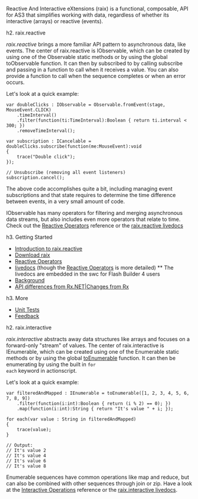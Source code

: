 Reactive And Interactive eXtensions (raix) is a functional, composable, API for AS3 that simplifies working with data, regardless of whether its interactive (arrays) or reactive (events).

h2. raix.reactive

_raix.reactive_ brings a more familiar API pattern to asynchronous data, like events. The center of raix.reactive is IObservable, which can be created by using one of the Observable static methods or by using the global toObservable function. It can then by subscribed to by calling subscribe and passing in a function to call when it receives a value. You can also provide a function to call when the sequence completes or when an error occurs.

Let's look at a quick example:

    var doubleClicks : IObservable = Observable.fromEvent(stage, MouseEvent.CLICK)
        .timeInterval()
        .filter(function(ti:TimeInterval):Boolean { return ti.interval < 300; })
        .removeTimeInterval();
    
    var subscription : ICancelable = doubleClicks.subscribe(function(me:MouseEvent):void
    {
        trace("Double click");
    });

    // Unsubscribe (removing all event listeners)
    subscription.cancel();

The above code accomplishes quite a bit, including managing event subscriptions and that state requires to determine the time difference between events, in a very small amount of code.

IObservable has many operators for filtering and merging asynchronous data streams, but also includes even more operators that relate to time. Check out the [Reactive Operators](https://github.com/richardszalay/raix/wiki/Reactive-Operators) reference or the [raix.reactive livedocs](http://richardszalay.github.com/raix/livedocs/raix/reactive/package-detail.html)

h3. Getting Started

* [Introduction to raix.reactive](https://github.com/richardszalay/raix/wiki/Introduction-to-raix.reactive)
* [Download raix](http://github.com/richardszalay/raix/downloads)
* [Reactive Operators](https://github.com/richardszalay/raix/wiki/Reactive-Operators)
* [livedocs](http://richardszalay.github.com/raix/livedocs/index.html) (though the [Reactive Operators](https://github.com/richardszalay/raix/wiki/Reactive-Operators) is more detailed)
** The livedocs are embedded in the swc for Flash Builder 4 users
* [Background](https://github.com/richardszalay/raix/wiki/Background)
* [API differences from Rx.NET|Changes from Rx](https://github.com/richardszalay/raix/wiki/Changes-from-Rx)

h3. More

* [Unit Tests](http://richardszalay.github.com/raix/tests/index.htm)
* [Feedback](https://github.com/richardszalay/raix/wiki/Feedback)

h2. raix.interactive

_raix.interactive_ abstracts away data structures like arrays and focuses on a forward-only "stream" of values. The center of raix.interactive is IEnumerable, which can be created using one of the Enumerable static methods or by using the global [toEnumerable](https://github.com/richardszalay/raix/wiki/toEnumerable) function. It can then be enumerating by using the built in <code>for each</code> keyword in actionscript.

Let's look at a quick example:

    var filteredAndMapped : IEnumerable = toEnumerable([1, 2, 3, 4, 5, 6, 7, 8, 9])
        .filter(function(i:int):Boolean { return (i % 2) == 0); })
        .map(function(i:int):String { return "It's value " + i; });
    
    for each(var value : String in filteredAndMapped)
    {
        trace(value);
    }

    // Output:
    // It's value 2
    // It's value 4
    // It's value 6
    // It's value 8

Enumerable sequences have common operations like map and reduce, but can also be combined with other sequences through join or zip. Have a look at the [Interactive Operations](http://github.com/richardszalay/raix/wiki/Interactive-Operations) reference or the [raix.interactive livedocs](http://richardszalay.github.com/raix/livedocs/raix/interactive/package-detail.html).

